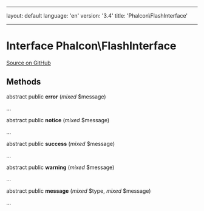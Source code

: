 * * *

layout: default language: 'en' version: '3.4' title: 'Phalcon\FlashInterface'

* * *

# Interface **Phalcon\FlashInterface**

<a href="https://github.com/phalcon/cphalcon/tree/v3.4.0/phalcon/flashinterface.zep" class="btn btn-default btn-sm">Source on GitHub</a>

## Methods

abstract public **error** (*mixed* $message)

...

abstract public **notice** (*mixed* $message)

...

abstract public **success** (*mixed* $message)

...

abstract public **warning** (*mixed* $message)

...

abstract public **message** (*mixed* $type, *mixed* $message)

...